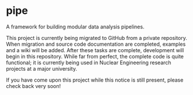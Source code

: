 pipe
====

A framework for building modular data analysis pipelines.

This project is currently being migrated to GitHub from a private repository. When migration and source code documentation are completed, examples and a wiki will be added. After these tasks are complete, development will begin in this repository. While far from perfect, the complete code is quite functional; it is currently being used in Nuclear Engineering research projects at a major university. 

If you have come upon this project while this notice is still present, please check back very soon!